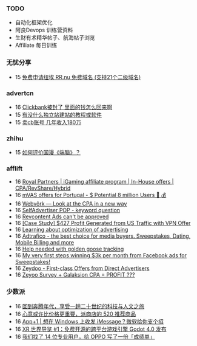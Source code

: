 ### TODO
-  自动化框架优化
-  阿良Devops 训练营资料
-  生财有术精华帖子、航海帖子浏览
-  Affiliate 每日训练

### 无忧分享
<!-- ruyo:START -->
-  15 [免费申请纽埃 RR.nu 免费域名 &lpar;支持21个二级域名&rpar;](https://51.ruyo.net/18379.html)<!-- ruyo:END -->

### advertcn
<!-- advertcn:START -->
-  16 [Clickbank被封了  里面的钱怎么回来啊](https://www.advertcn.com/forum.php?mod=viewthread&tid=110388)
-  15 [有没什么独立站建站的教程或软件](https://www.advertcn.com/forum.php?mod=viewthread&tid=110381)
-  15 [卖cb账号 几年收入180万](https://www.advertcn.com/forum.php?mod=viewthread&tid=110375)<!-- advertcn:END -->

### zhihu
<!-- zhihu:START -->
-  15 [如何评价国漫《端脑》？](http://www.zhihu.com/question/26912084/answer/3028389417?utm_campaign=rss&utm_medium=rss&utm_source=rss&utm_content=title)<!-- zhihu:END -->

### afflift
<!-- afflift:START -->
-  16 [Royal Partners | iGaming affiliate program | In-House offers | CPA/RevShare/Hybrid](https://afflift.com/f/threads/royal-partners-igaming-affiliate-program-in-house-offers-cpa-revshare-hybrid.10011/)
-  16 [mVAS offers for Portugal - $ Potential 8 million Users 🤑 💰](https://afflift.com/f/threads/mvas-offers-for-portugal-potential-8-million-users-%F0%9F%A4%91-%F0%9F%92%B0.10943/)
-  16 [Webvõrk — Look at the CPA in a new way](https://afflift.com/f/threads/webv%C3%B5rk-%E2%80%94-look-at-the-cpa-in-a-new-way.2820/)
-  16 [SelfAdvertiser POP - keyword question](https://afflift.com/f/threads/selfadvertiser-pop-keyword-question.10942/)
-  16 [Revcontent Ads can&#39;t be approved](https://afflift.com/f/threads/revcontent-ads-cant-be-approved.10940/)
-  16 [[Case Study] $427 Profit Generated from US Traffic with VPN Offer](https://afflift.com/f/threads/case-study-427-profit-generated-from-us-traffic-with-vpn-offer.10937/)
-  16 [Learning about optimization of advertising](https://afflift.com/f/threads/learning-about-optimization-of-advertising.10927/)
-  16 [Adtrafico - the best choice for media buyers. Sweepstakes, Dating, Mobile Billing and more](https://afflift.com/f/threads/adtrafico-the-best-choice-for-media-buyers-sweepstakes-dating-mobile-billing-and-more.4312/)
-  16 [Help needed with golden goose tracking](https://afflift.com/f/threads/help-needed-with-golden-goose-tracking.10908/)
-  16 [My very first steps winning $3k per month from Facebook ads for Sweepstakes!](https://afflift.com/f/threads/my-very-first-steps-winning-3k-per-month-from-facebook-ads-for-sweepstakes.10941/)
-  16 [Zeydoo - First-class Offers from Direct Advertisers](https://afflift.com/f/threads/zeydoo-first-class-offers-from-direct-advertisers.4373/)
-  16 [Zeyoo Survey + Galaksion CPA = PROFIT ???](https://afflift.com/f/threads/zeyoo-survey-galaksion-cpa-profit.10574/)<!-- afflift:END -->

### 少数派
<!-- sspai:START -->
-  16 [回到奔腾年代，享受一趟二十世纪的科技与人文之旅](https://sspai.com/post/79836)
-  16 [心意或许比价格更重要，派商店的 520 推荐商品](https://sspai.com/post/79823)
-  16 [App+1 | 想在 Windows 上收发 iMessage？微软给你支个招](https://sspai.com/post/79834)
-  16 [XR 世界导览 #1：免费开源的跨平台游戏引擎 Godot 4.0 发布](https://sspai.com/post/79498)
-  16 [我们找了 14 位专业用户，给 OPPO 写了一份「成绩单」](https://sspai.com/post/79830)<!-- sspai:END -->
